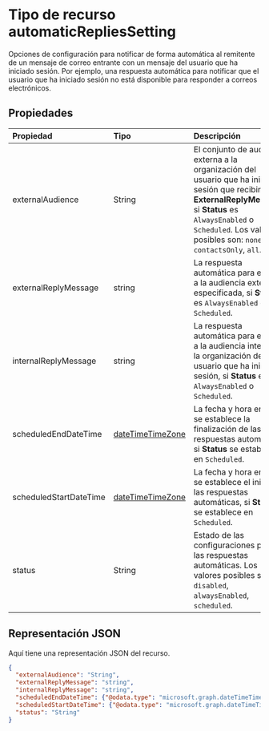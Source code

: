 # <a name="automaticrepliessetting-resource-type"></a>Tipo de recurso automaticRepliesSetting

Opciones de configuración para notificar de forma automática al remitente de un mensaje de correo entrante con un mensaje del usuario que ha iniciado sesión. Por ejemplo, una respuesta automática para notificar que el usuario que ha iniciado sesión no está disponible para responder a correos electrónicos. 


## <a name="properties"></a>Propiedades
| Propiedad       | Tipo    |Descripción|
|:---------------|:--------|:----------|
|externalAudience|String| El conjunto de audiencia externa a la organización del usuario que ha iniciado sesión que recibirá el **ExternalReplyMessage**, si **Status** es `AlwaysEnabled` o `Scheduled`. Los valores posibles son: `none`, `contactsOnly`, `all`.|
|externalReplyMessage|string|La respuesta automática para enviar a la audiencia externa especificada, si **Status** es `AlwaysEnabled` o `Scheduled`.|
|internalReplyMessage|string|La respuesta automática para enviar a la audiencia interna de la organización del usuario que ha iniciado sesión, si **Status** es `AlwaysEnabled` o `Scheduled`. |
|scheduledEndDateTime|[dateTimeTimeZone](datetimetimezone.md)|La fecha y hora en que se establece la finalización de las respuestas automáticas, si **Status** se establece en `Scheduled`. |
|scheduledStartDateTime|[dateTimeTimeZone](datetimetimezone.md)|La fecha y hora en que se establece el inicio de las respuestas automáticas, si **Status** se establece en `Scheduled`.|
|status|String|Estado de las configuraciones para las respuestas automáticas. Los valores posibles son: `disabled`, `alwaysEnabled`, `scheduled`.|

## <a name="json-representation"></a>Representación JSON

Aquí tiene una representación JSON del recurso.

<!-- {
  "blockType": "resource",
  "optionalProperties": [

  ],
  "@odata.type": "microsoft.graph.automaticRepliesSetting"
}-->

```json
{
  "externalAudience": "String",
  "externalReplyMessage": "string",
  "internalReplyMessage": "string",
  "scheduledEndDateTime": {"@odata.type": "microsoft.graph.dateTimeTimeZone"},
  "scheduledStartDateTime": {"@odata.type": "microsoft.graph.dateTimeTimeZone"},
  "status": "String"
}

```

<!-- uuid: 8fcb5dbc-d5aa-4681-8e31-b001d5168d79
2015-10-25 14:57:30 UTC -->
<!-- {
  "type": "#page.annotation",
  "description": "automaticRepliesSetting resource",
  "keywords": "",
  "section": "documentation",
  "tocPath": ""
}-->